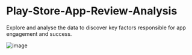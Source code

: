 # Play-Store-App-Review-Analysis

Explore and analyse the data to discover key factors responsible for app engagement and success.

![image](https://github.com/user-attachments/assets/3fd70001-0331-4792-b8e0-6b28b767a271)
 
